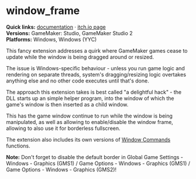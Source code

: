 # window_frame
**Quick links:** [documentation](https://yal.cc/r/17/window_frame/) · [itch.io page](https://yellowafterlife.itch.io/window-freeze-fix)  
**Versions:** GameMaker: Studio, GameMaker Studio 2  
**Platforms:** Windows, Windows (YYC)

This fancy extension addresses a quirk where GameMaker games cease to update while the window is being dragged around or resized.

The issue is Windows-specific behaviour - unless you run game logic and rendering on separate threads, system's dragging/resizing logic overtakes anything else and no other code executes until that's done.

The approach this extension takes is best called "a delightful hack" - the DLL starts up an simple helper program, into the window of which the game's window is then inserted as a child window.

This has the game window continue to run while the window is being manipulated, as well as allowing to enable/disable the window frame, allowing to also use it for borderless fullscreen.

The extension also includes its own versions of [Window Commands](https://yellowafterlife.itch.io/gamemaker-window-commands) functions.

**Note:** Don't forget to disable the default border in Global Game Settings - Windows - Graphics (GMS1) / Game Options - Windows - Graphics (GMS1) / Game Options - Windows - Graphics (GMS2)!
